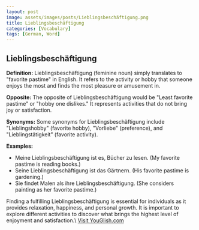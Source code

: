 ```yaml
---
layout: post
image: assets/images/posts/Lieblingsbeschäftigung.png
title: Lieblingsbeschäftigung
categories: [Vocabulary]
tags: [German, Word]
---
```


## Lieblingsbeschäftigung

**Definition:** Lieblingsbeschäftigung (feminine noun) simply translates to "favorite pastime" in English. It refers to the activity or hobby that someone enjoys the most and finds the most pleasure or amusement in.

**Opposite:** The opposite of Lieblingsbeschäftigung would be "Least favorite pastime" or "hobby one dislikes." It represents activities that do not bring joy or satisfaction.

**Synonyms:** Some synonyms for Lieblingsbeschäftigung include "Lieblingshobby" (favorite hobby), "Vorliebe" (preference), and "Lieblingstätigkeit" (favorite activity).

**Examples:**
- Meine Lieblingsbeschäftigung ist es, Bücher zu lesen. (My favorite pastime is reading books.)
- Seine Lieblingsbeschäftigung ist das Gärtnern. (His favorite pastime is gardening.)
- Sie findet Malen als ihre Lieblingsbeschäftigung. (She considers painting as her favorite pastime.)

Finding a fulfilling Lieblingsbeschäftigung is essential for individuals as it provides relaxation, happiness, and personal growth. It is important to explore different activities to discover what brings the highest level of enjoyment and satisfaction.\ <a id="yg-widget-0" class="youglish-widget" data-query="Lieblingsbeschäftigung" data-lang="german" data-components="8412" data-auto-start="0" data-bkg-color="theme_light" data-title="How%20to%20pronounce%20Lieblingsbeschäftigung%20in%20German"  rel="nofollow" href="https://youglish.com">Visit YouGlish.com</a><script async src="https://youglish.com/public/emb/widget.js" charset="utf-8"></script>